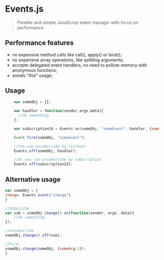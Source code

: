 # Events.js
>Flexible and simple JavaScript event manager with focus on performance.

## Performance features
* no expensive method calls like call(), apply() or bind();
* no expensive array operations, like splitting arguments;
* accepts delegated event handlers, no need to pollute memory with anonymous functions;
* avoids "this" usage;

## Usage
```js
    var someObj = {};
    
    var handler = function(sender,args,meta){
      //do something
    };

    var subscriptionId = Events.on(someObj, "someEvent", handler, {someMetaData: 1, self: someObj});

    Event.fire(someObj, "someEvent");

    //You can unsubscribe by listener
    Events.off(someObj, handler);

    //Or you can unsubscribe by subscription
    Events.off(subscriptionId);
```
## Alternative usage
```js
var someObj = {
change: Events.event("change")
}

//Subscribe
var sub = someObj.change().on(function(sender, args, data){
    //do something
});

//Unsubscribe
someObj.change().off(sub);

//Fire
someObj.change(someObj, {someArg:1});
}
```


